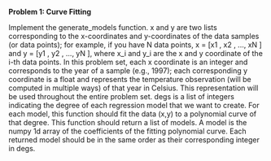 **Problem 1: Curve Fitting**

Implement the generate_models function.
x and y are two lists corresponding to the x-coordinates and y-coordinates of the data samples (or data points); for example, if you have N data points, x = [x1 , x2 , ..., xN ] and y = [y1 , y2 , ..., yN ], where x_i and y_i are the x and y coordinate of the i-th data points. In this problem set, each x coordinate is an integer and corresponds to the year of a sample (e.g., 1997); each corresponding y coordinate is a float and represents the temperature observation (will be computed in multiple ways) of that year in Celsius. This representation will be used throughout the entire problem set.
degs is a list of integers indicating the degree of each regression model that we want to create. For each model, this function should fit the data (x,y) to a polynomial curve of that degree.
This function should return a list of models. A model is the numpy 1d array of the coefficients of the fitting polynomial curve. Each returned model should be in the same order as their corresponding integer in degs.
